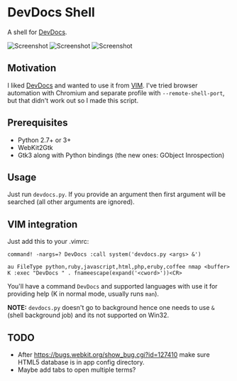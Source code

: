# DevDocs Shell

A shell for [DevDocs](http://devdocs.io).

![Screenshot](http://i.imgur.com/W6Iw0ux.png)
![Screenshot](http://i.imgur.com/HL1zdXB.png)
![Screenshot](http://i.imgur.com/wSUny4b.png)

## Motivation

I liked [DevDocs](http://devdocs.io) and wanted to use it from
[VIM](http://www.vim.org). I've tried browser automation with Chromium
and separate profile with `--remote-shell-port`, but that didn't work
out so I made this script.

## Prerequisites

* Python 2.7+ or 3+
* WebKit2Gtk
* Gtk3 along with Python bindings (the new ones: GObject Inrospection)

## Usage

Just run `devdocs.py`. If you provide an argument then first argument
will be searched (all other arguments are ignored).

## VIM integration

Just add this to your .vimrc:

```
command! -nargs=? DevDocs :call system('devdocs.py <args> &')

au FileType python,ruby,javascript,html,php,eruby,coffee nmap <buffer> K :exec "DevDocs " . fnameescape(expand('<cword>'))<CR>

```

You'll have a command `DevDocs` and supported languages with use it for
providing help (K in normal mode, usually runs `man`).

**NOTE:** `devdocs.py` doesn't go to background hence one needs to use
`&` (shell background job) and its not supported on Win32.

## TODO

* After https://bugs.webkit.org/show_bug.cgi?id=127410 make sure HTML5
database is in app config directory.
* Maybe add tabs to open multiple terms?

